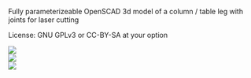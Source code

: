 Fully parameterizeable OpenSCAD 3d model of a column / table leg with joints for laser cutting

License: GNU GPLv3 or CC-BY-SA at your option

<img src="https://raw.githubusercontent.com/mb-fab/table-leg/master/foto.jpg"/>
<br/>
<img src="https://raw.githubusercontent.com/mb-fab/table-leg/master/table_leg.jpg"/>
<br/>
<img src="https://raw.githubusercontent.com/mb-fab/table-leg/master/projection.jpg"/>
